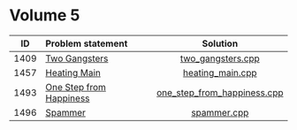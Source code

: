 # Volume 5

|  ID  |                              Problem statement                               |                           Solution                           |
|:----:|:-----------------------------------------------------------------------------|:------------------------------------------------------------:|
| 1409 | [Two Gangsters](http://acm.timus.ru/problem.aspx?space=1&num=1409)           | [two_gangsters.cpp](./two_gangsters.cpp)                     |
| 1457 | [Heating Main](http://acm.timus.ru/problem.aspx?space=1&num=1457)            | [heating_main.cpp](./heating_main.cpp)                       |
| 1493 | [One Step from Happiness](http://acm.timus.ru/problem.aspx?space=1&num=1493) | [one_step_from_happiness.cpp](./one_step_from_happiness.cpp) |
| 1496 | [Spammer](http://acm.timus.ru/problem.aspx?space=1&num=1496)                 | [spammer.cpp](./spammer.cpp)                                 |
